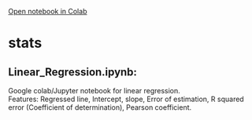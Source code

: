 [Open notebook in Colab](https://githubtocolab.com/basujindal/stats/blob/main/Linear_Regression.ipynb)

# stats
## Linear_Regression.ipynb:
Google colab/Jupyter notebook for linear regression.  
Features: Regressed line, Intercept, slope, Error of estimation, R squared error (Coefficient of determination), Pearson coefficient. 

  
                 
